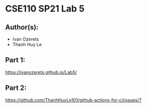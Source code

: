 # CSE110 SP21 Lab 5

## Author(s):
- Ivan Ozerets
- Thanh Huy Le 

## Part 1:

https://ivanozerets.github.io/Lab5/

## Part 2:

https://github.com/ThanhHuyLe101/github-actions-for-ci/issues/7
